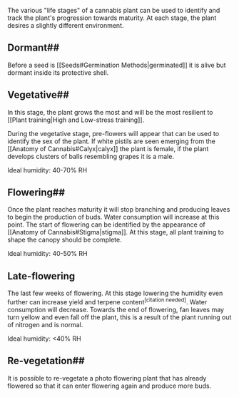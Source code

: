 The various "life stages" of a cannabis plant can be used to identify and track the plant's progression towards maturity. At each stage, the plant desires a slightly different environment.

## Dormant##
Before a seed is [[Seeds#Germination Methods|germinated]] it is alive but dormant inside its protective shell.

## Vegetative##
In this stage, the plant grows the most and will be the most resilient to [[Plant training|High and Low-stress training]].

During the vegetative stage, pre-flowers will appear that can be used to identify the sex of the plant. If white pistils are seen emerging from the [[Anatomy of Cannabis#Calyx|calyx]] the plant is female, if the plant develops clusters of balls resembling grapes it is a male.

Ideal humidity: 40-70% RH

## Flowering##
Once the plant reaches maturity it will stop branching and producing leaves to begin the production of buds. Water consumption will increase at this point. The start of flowering can be identified by the appearance of [[Anatomy of Cannabis#Stigma|stigma]]. At this stage, all plant training to shape the canopy should be complete.

Ideal humidity: 40-50% RH

## Late-flowering ##
The last few weeks of flowering. At this stage lowering the humidity even further can increase yield and terpene content<sup>[citation needed]</sup>. Water consumption will decrease. Towards the end of flowering, fan leaves may turn yellow and even fall off the plant, this is a result of the plant running out of nitrogen and is normal.

Ideal humidity: <40% RH

## Re-vegetation##
It is possible to re-vegetate a photo flowering plant that has already flowered so that it can enter flowering again and produce more buds.